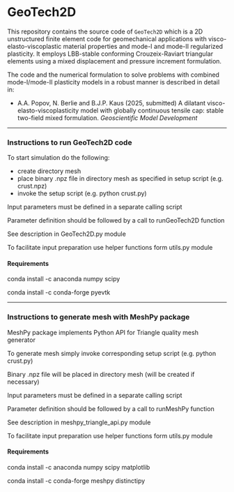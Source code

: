 # GeoTech2D

This repository contains the source code of `GeoTech2D` which is a 2D unstructured finite element code for geomechanical applications with visco-elasto-viscoplastic material properties and mode-I and mode-II regularized plasticity. It employs LBB-stable conforming Crouzeix-Raviart triangular elements using a mixed displacement and pressure increment formulation.

The code and the numerical formulation to solve problems with combined mode-I/mode-II plasticity models in a robust manner is described in detail in:

- A.A. Popov, N. Berlie and B.J.P. Kaus (2025, submitted) A dilatant visco-elasto-viscoplasticity model with globally continuous tensile cap: stable two-field mixed formulation. *Geoscientific Model Development*

***
### Instructions to run GeoTech2D code

To start simulation do the following:

- create directory mesh
- place binary .npz file in directory mesh as specified in setup script (e.g. crust.npz)
- invoke the setup script (e.g. python crust.py)

Input parameters must be defined in a separate calling script

Parameter definition should be followed by a call to runGeoTech2D function

See description in GeoTech2D.py module

To facilitate input preparation use helper functions form utils.py module

#### Requirements

conda install -c anaconda numpy scipy

conda install -c conda-forge pyevtk

***
### Instructions to generate mesh with MeshPy package

MeshPy package implements Python API for Triangle quality mesh generator

To generate mesh simply invoke corresponding setup script (e.g. python crust.py)

Binary .npz file will be placed in directory mesh (will be created if necessary)

Input parameters must be defined in a separate calling script

Parameter definition should be followed by a call to runMeshPy function

See description in meshpy_triangle_api.py module

To facilitate input preparation use helper functions form utils.py module

#### Requirements

conda install -c anaconda numpy scipy matplotlib

conda install -c conda-forge meshpy distinctipy
